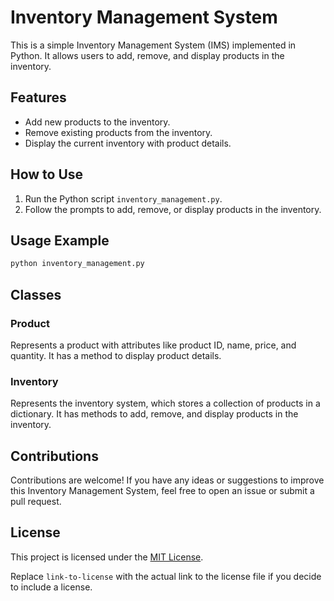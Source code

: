 # Inventory Management System

This is a simple Inventory Management System (IMS) implemented in Python. It allows users to add, remove, and display products in the inventory.

## Features

- Add new products to the inventory.
- Remove existing products from the inventory.
- Display the current inventory with product details.

## How to Use

1. Run the Python script `inventory_management.py`.
2. Follow the prompts to add, remove, or display products in the inventory.

## Usage Example

```python
python inventory_management.py

```

## Classes

### Product

Represents a product with attributes like product ID, name, price, and quantity. It has a method to display product details.

### Inventory

Represents the inventory system, which stores a collection of products in a dictionary. It has methods to add, remove, and display products in the inventory.

## Contributions

Contributions are welcome! If you have any ideas or suggestions to improve this Inventory Management System, feel free to open an issue or submit a pull request.

## License

This project is licensed under the [MIT License](notion://www.notion.so/link-to-license).

Replace `link-to-license` with the actual link to the license file if you decide to include a license.
